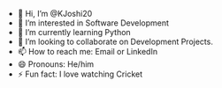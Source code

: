 - 👋 Hi, I’m @KJoshi20
- 👀 I’m interested in Software Development
- 🌱 I’m currently learning Python
- 💞️ I’m looking to collaborate on Development Projects.
- 📫 How to reach me: Email or LinkedIn
- 😄 Pronouns: He/him
- ⚡ Fun fact: I love watching Cricket

<!---
KJoshi20/KJoshi20 is a ✨ special ✨ repository because its `README.md` (this file) appears on your GitHub profile.
You can click the Preview link to take a look at your changes.
--->
